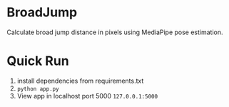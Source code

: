 # BroadJump
Calculate broad jump distance in pixels using MediaPipe pose estimation.

# Quick Run
1. install dependencies from requirements.txt
2. `python app.py`
3. View app in localhost port 5000 `127.0.0.1:5000`
